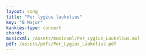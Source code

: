 ```yaml
---
layout: song
title: "Per lygius laukelius"
key: "G Major"
kankles-type: concert
chords:
musicxml: /assets/musicxml/Per_Lygius_Laukelius.mxl
pdf: /assets/pdfs/Per_Lygius_Laukelius.pdf
---
```

